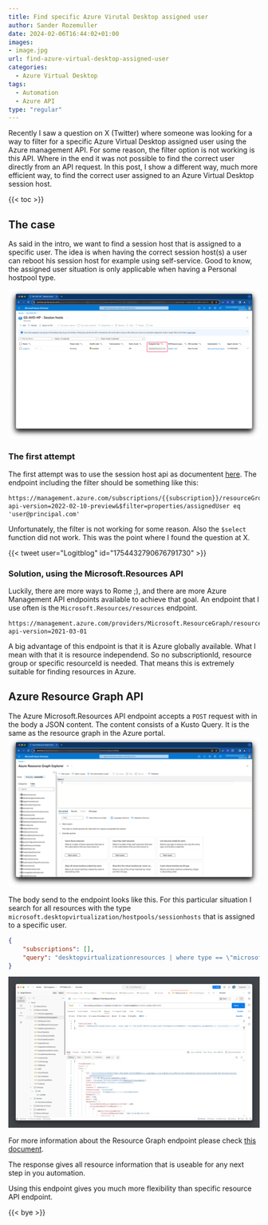 ```yaml
---
title: Find specific Azure Virutal Desktop assigned user
author: Sander Rozemuller
date: 2024-02-06T16:44:02+01:00
images: 
- image.jpg
url: find-azure-virtual-desktop-assigned-user
categories:
  - Azure Virtual Desktop
tags:
  - Automation
  - Azure API
type: "regular"
---
```

Recently I saw a question on X (Twitter) where someone was looking for a way to filter for a specific Azure Virtual Desktop assigned user using the Azure management API. For some reason, the filter option is not working is this API. Where in the end it was not possible to find the correct user directly from an API request.
In this post, I show a different way, much more efficient way, to find the correct user assigned to an Azure Virtual Desktop session host.

{{< toc >}}

## The case
As said in the intro, we want to find a session host that is assigned to a specific user. The idea is when having the correct session host(s) a user can reboot his session host for example using self-service.
Good to know, the assigned user situation is only applicable when having a Personal hostpool type.

![assigned-user](assigned-user.png)

### The first attempt
The first attempt was to use the session host api as documentent [here](https://learn.microsoft.com/en-us/rest/api/desktopvirtualization/session-hosts/get?view=rest-desktopvirtualization-2022-02-10-preview&tabs=HTTP).
The endpoint including the filter should be something like this:

```basic
https://management.azure.com/subscriptions/{{subscription}}/resourceGroups/{{resourceGroup}}/providers/Microsoft.DesktopVirtualization/hostpools/{{hostpool}}/sessionHosts?api-version=2022-02-10-preview&$filter=properties/assignedUser eq 'user@principal.com'
```

Unfortunately, the filter is not working for some reason. Also the `$select` function did not work. This was the point where I found the question at X.

{{< tweet user="Logitblog" id="1754432790676791730" >}}

### Solution, using the Microsoft.Resources API
Luckily, there are more ways to Rome ;), and there are more Azure Management API endpoints available to achieve that goal. An endpoint that I use often is the `Microsoft.Resources/resources` endpoint.

```basic
https://management.azure.com/providers/Microsoft.ResourceGraph/resources?api-version=2021-03-01
```
A big advantage of this endpoint is that it is Azure globally available. What I mean with that it is resource independend. So no subscriptionId, resource group or specific resourceId is needed. That means this is extremely suitable for finding resources in Azure.

## Azure Resource Graph API
The Azure Microsoft.Resources API endpoint accepts a `POST` request with in the body a JSON content. The content consists of a Kusto Query. It is the same as the resource graph in the Azure portal.
![resource-graph](resource-graph.png)

The body send to the endpoint looks like this. For this particular situation I search for all resources with the type `microsoft.desktopvirtualization/hostpools/sessionhosts` that is assigned to a specific user.

```json
{
    "subscriptions": [],
    "query": "desktopvirtualizationresources | where type == \"microsoft.desktopvirtualization/hostpools/sessionhosts\" and properties.assignedUser == \"user@principal.com\""
}
```
![resource-graph-api-request](resource-graph-api-request.jpeg)

For more information about the Resource Graph endpoint please check [this document](https://learn.microsoft.com/en-us/rest/api/azureresourcegraph/resourcegraph/resources/resources?view=rest-azureresourcegraph-resourcegraph-2022-10-01&tabs=HTTP).

The response gives all resource information that is useable for any next step in you automation.

Using this endpoint gives you much more flexibility than specific resource API endpoint.

{{< bye >}}
